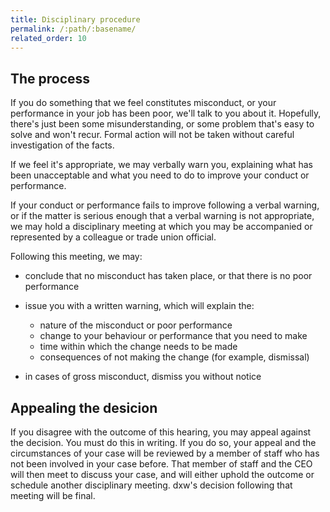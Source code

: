```yaml
---
title: Disciplinary procedure
permalink: /:path/:basename/
related_order: 10
---
```


## The process

If you do something that we feel constitutes misconduct, or your performance in
your job has been poor, we'll talk to you about it. Hopefully, there's just been
some misunderstanding, or some problem that's easy to solve and won't recur.
Formal action will not be taken without careful investigation of the facts.

If we feel it's appropriate, we may verbally warn you, explaining what has been
unacceptable and what you need to do to improve your conduct or performance.

If your conduct or performance fails to improve following a verbal warning, or
if the matter is serious enough that a verbal warning is not appropriate, we may
hold a disciplinary meeting at which you may be accompanied or represented by a
colleague or trade union official. 

Following this meeting, we may:

- conclude that no misconduct has taken place, or that there is no poor
  performance
- issue you with a written warning, which will explain the:

  - nature of the misconduct or poor performance
  - change to your behaviour or performance that you need to make
  - time within which the change needs to be made
  - consequences of not making the change (for example, dismissal)
- in cases of gross misconduct, dismiss you without notice

## Appealing the desicion

If you disagree with the outcome of this hearing, you may appeal against the
decision. You must do this in writing. If you do so, your appeal and the
circumstances of your case will be reviewed by a member of staff who has not
been involved in your case before. That member of staff and the CEO will then
meet to discuss your case, and will either uphold the outcome or schedule
another disciplinary meeting. dxw's decision following that meeting will be
final.
